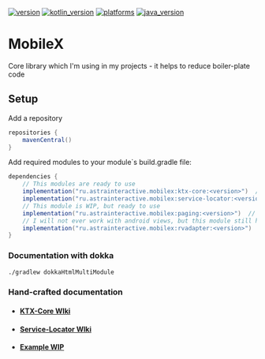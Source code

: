 [![version](https://img.shields.io/maven-central/v/ru.astrainteractive.mobilex/ktx-core?style=flat-square)](https://github.com/makeevrserg/MobileX)
[![kotlin_version](https://img.shields.io/badge/kotlin-1.8.21-blueviolet?style=flat-square)](https://github.com/makeevrserg/MobileX)
[![platforms](https://img.shields.io/badge/platform-jvm%7Candroid%7Cios-blue?style=flat-square)](https://github.com/makeevrserg/MobileX)
[![java_version](https://img.shields.io/badge/java-11-blueviolet?style=flat-square)](https://github.com/makeevrserg/MobileX)

# MobileX

Core library which I'm using in my projects - it helps to reduce boiler-plate code

## Setup

Add a repository

```groovy
repositories {
    mavenCentral()
}
```

Add required modules to your module`s build.gradle file:

```groovy
dependencies {
    // This modules are ready to use
    implementation("ru.astrainteractive.mobilex:ktx-core:<version>")  // Android/Desktop/IOS
    implementation("ru.astrainteractive.mobilex:service-locator:<version>")  // Android/Desktop/IOS
    // This module is WIP, but ready to use
    implementation("ru.astrainteractive.mobilex:paging:<version>")  // Android/Desktop/IOS
    // I will not ever work with android views, but this module still here
    implementation("ru.astrainteractive.mobilex:rvadapter:<version>")  // Android
}
```

### Documentation with dokka

```bash
./gradlew dokkaHtmlMultiModule
```

### Hand-crafted documentation

- #### [KTX-Core WIki](https://github.com/makeevrserg/MobileX/blob/master/docs/ktx-core.MD)

- #### [Service-Locator WIki](https://github.com/makeevrserg/MobileX/blob/master/docs/service-locator.MD)

- #### [Example WIP](https://github.com/makeevrserg/MobileX/tree/master/examples)

